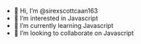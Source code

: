 - 👋 Hi, I’m @sirexscottcaan163
- 👀 I’m interested in Javascript
- 🌱 I’m currently learning Javascript
- 💞️ I’m looking to collaborate on Javascript

<!---
sirexscottcaan163/sirexscottcaan163 is a ✨ special ✨ repository because its `README.md` (this file) appears on your GitHub profile.
You can click the Preview link to take a look at your changes.
--->
